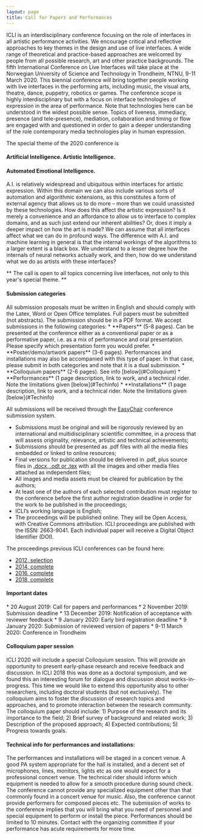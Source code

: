 ```yaml
---
layout: page
title: Call for Papers and Performances
---
```



ICLI is an interdisciplinary conference focusing on the role of interfaces in all artistic performance activities. We encourage critical and reflective approaches to key themes in the design and use of live interfaces. A wide range of theoretical and practice-based approaches are welcomed by people from all possible research, art and other practice backgrounds.
The fifth International Conference on Live Interfaces will take place at the Norwegian University of Science and Technology in Trondheim, NTNU, 9-11 March 2020. This biennial conference will bring together people working with live interfaces in the performing arts, including music, the visual arts, theatre, dance, puppetry, robotics or games. The conference scope is highly interdisciplinary but with a focus on interface technologies of expression in the area of performance. Note that technologies here can be understood in the widest possible sense. Topics of liveness, immediacy, presence (and tele-presence), mediation, collaboration and timing or flow are engaged with and questioned in order to gain a deeper understanding of the role contemporary media technologies play in human expression.


The special theme of the 2020 conference is
#### Artificial Intelligence. Artistic Intelligence. 
#### Automated Emotional Intelligence.  
A.I. is relatively widespread and ubiquitous within interfaces for artistic expression. Within this domain we can also include various sorts of automation and algorithmic extensions, as this constitutes a form of external agency that allows us to do more – more than we could unassisted by these technologies. How does this affect the artistic expression? Is it merely a convenience and an affordance to allow us to interface to complex domains, and as such just extend our inherent abilities? Or, does it imply a deeper impact on how the art is made? We can assume that all interfaces affect what we can do in profound ways. The difference with A.I. and machine learning in general is that the internal workings of the algorithms to a larger extent is a black box. We understand to a lesser degree how the internals of neural networks actually work, and then, how do we understand what we do as artists with these interfaces?

** The call is open to all topics concerning live interfaces, not only to this year's special theme. **


<h4> Submission categories</h4>
All submission proposals must be written in English and should comply with the Latex, Word or Open Office templates. Full papers must be submitted (not abstracts). The submission should be in a PDF format. We accept submissions in the following categories: 
* **Papers** (5-8 pages). Can be presented at the conference either as a conventional paper or as a performative paper, i.e. as a mix of performance and oral presentation. Please specify which presentation form you would prefer. 
* **Poster/demo/artwork papers** (3-6 pages). Performances and installations may also be accompanied with this type of paper. In that case, please submit in both categories and note that it is a dual submission. 
* **Colloquium papers** (2-6 pages). See info [below](#Colloquium) 
* **Performances** (1 page description, link to work, and a technical rider. Note the limitations given [below](#Techinfo)
* **Installations** (1 page description, link to work, and a technical rider. Note the limitations given [below](#Techinfo)  

All submissions will be received through the [EasyChair](https://easychair.org/my/conference?conf=icli2020) conference submission system. 
* Submissions must be original and will be rigorously reviewed by an international and multidisciplinary scientific committee, in a process that will assess originality, relevance, artistic and technical achievements; 
* Submissions should be presented as .pdf files with all the media files embedded or linked to online resources; 
* Final versions for publication should be delivered in .pdf, plus source files in [.docx, .odt or .tex](http://folk.ntnu.no/oyvinbra/Icli2020templates/ICLI2020templates.zip) with all the images and other media files attached as independent files; 
* All images and media assets must be cleared for publication by the authors; 
* At least one of the authors of each selected contribution must register to the conference before the first author registration deadline in order for the work to be published in the proceedings; 
* ICLI’s working language is English; 
* The proceedings will be published online. They will be Open Access, with Creative Commons attribution. ICLI proceedings are published with the ISSN: 2663-9041. Each individual paper will receive a Digital Object Identifier (DOI).  

The proceedings previous ICLI conferences can be found here:
* [2012, selection](http://arteca.mit.edu/journal/leonardo-volume-48-issue-3) 
* [2014, complete](http://www.cityarts.com/adrianasa/ICLI_2014-Proceedings.pdf) 
* [2016, complete](http://thormagnusson.github.io/liveinterfaces/proceedings2016.html) 
* [2018, complete](http://www.liveinterfaces.org/2018/) 


<h4>Important dates</h4>
* 20 August 2019: Call for papers and performances 
* 2 November 2019: Submission deadline 
* 13 December 2019: Notification of acceptance with reviewer feedback 
* 9 January 2020: Early bird registration deadline 
* 9 January 2020: Submission of reviewed version of papers 
* 9-11 March 2020: Conference in Trondheim 


<h4> <a name="Colloquium"> Colloquium paper session </a></h4>
ICLI 2020 will include a special Colloquium session. This will provide an opportunity to present early-phase research and receive feedback and discussion. In ICLI 2018 this was done as a doctoral symposium, and we found this an interesting forum for dialogue and discussion about works-in-progress. This time we would like to extend this opportunity also to other researchers, including doctoral students (but not exclusively). The colloquium aims to foster the discussion of research topics and approaches, and to promote interaction between the research community.
The colloquium paper should include: 1) Purpose of the research and its importance to the field; 2) Brief survey of background and related work; 3) Description of the proposed approach; 4) Expected contributions; 5) Progress towards goals.

<h4> <a name="Techinfo"> Technical info for performances and installations:</a></h4>
The performances and installations will be staged in a concert venue. A good PA system appropriate for the hall is installed, and a decent set of microphones, lines, monitors, lights etc as one would expect for a professional concert venue. The technical rider should inform which equipment is needed to allow for a smooth procedure during sound check. The conference cannot provide any specialized equipment other than that commonly found in a concert venue for music. Also, the conference cannot provide performers for composed pieces etc. The submission of works to the conference implies that you will bring what you need of personnel and special equipment to perform or install the piece.
Performances should be limited to 10 minutes. Contact with the organizing committee if your performance has acute requirements for more time.